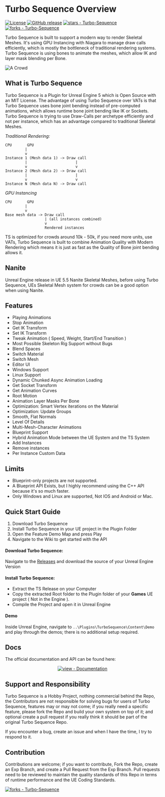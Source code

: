 # Turbo Sequence Overview

[![License](https://img.shields.io/badge/License-MIT-blue)](#license)
[![GitHub release](https://img.shields.io/github/release/LukasFratzl/Turbo-Sequence?include_prereleases=&sort=semver&color=blue)](https://github.com/LukasFratzl/Turbo-Sequence/releases/)
[![stars - Turbo-Sequence](https://img.shields.io/github/stars/LukasFratzl/Turbo-Sequence?style=social)](https://github.com/LukasFratzl/Turbo-Sequence)
[![forks - Turbo-Sequence](https://img.shields.io/github/forks/LukasFratzl/Turbo-Sequence?style=social)](https://github.com/LukasFratzl/Turbo-Sequence)

Turbo Sequence is built to support a modern way to render Skeletal Meshes.
It's using GPU Instancing with Niagara to manage draw calls efficiently, which is mostly the bottleneck of traditional rendering systems.
Turbo Sequence is using bones to animate the meshes, which allow IK and layer mask blending per Bone.

![A Crowd](https://github.com/LukasFratzl/Turbo-Sequence/blob/main/TS_WikiResources/TurbosequenceOverview.gif)

## What is Turbo Sequence

Turbo Sequence is a Plugin for Unreal Engine 5 which is Open Source with an MIT License.
The advantage of using Turbo Sequence over VATs is that Turbo Sequence uses bone joint bending instead of pre-computed animations, which allows runtime bone joint bending like IK or Sockets.
Turbo Sequence is trying to use Draw-Calls per archetype efficiently and not per instance, which has an advantage compared to traditional Skeletal Meshes.

_*Traditional Rendering:*_
```
CPU       GPU
         |
         v
Instance 1 (Mesh data 1) -> Draw call
         |                      |
         v                      v
Instance 2 (Mesh data 2) -> Draw call
         |                      |
         v                      v
Instance N (Mesh data N) -> Draw call
```

_*GPU Instancing*_
```
CPU       GPU
         |
         v
Base mesh data -> Draw call
                  | (all instances combined)
                  v
                  Rendered instances
```

TS is optimized for crowds around 10k - 50k, if you need more units, use VATs, Turbo Sequence is built to combine Animation Quality with Modern Rendering which means it is just as fast as the Quality of Bone joint bending allows it.

## Nanite

Unreal Engine release in UE 5.5 Nanite Skeletal Meshes, before using Turbo Sequence, UEs Skeletal Mesh system for crowds can be a good option when using Nanite.


## Features

* Playing Animations
* Stop Animation
* Get IK Transform
* Set IK Transform
* Tweak Animation ( Speed, Weight, Start/End Transition )
* Most Possible Skeleton Rig Support without Bugs
* Blend Spaces
* Switch Material
* Switch Mesh
* Editor UI
* Windows Support
* Linux Support
* Dynamic Chunked Async Animation Loading
* Get Socket Transform
* Get Animation Curves
* Root Motion
* Animation Layer Masks Per Bone
* Optimization: Smart Vertex iterations on the Material
* Optimization: Update Groups
* Smooth, Flat Normals
* Level Of Details
* Multi-Mesh-Character Animations
* Blueprint Support
* Hybrid Animation Mode between the UE System and the TS System
* Add Instances
* Remove instances
* Per Instance Custom Data

## Limits
 * Blueprint-only projects are not supported.
 * A Blueprint API Exists, but I highly recommend using the C++ API because it's so much faster.
 * Only Windows and Linux are supported, Not IOS and Android or Mac.

## Quick Start Guide

1. Download Turbo Sequence
2. Install Turbo Sequence in your UE project in the Plugin Folder
3. Open the Feature Demo Map and press Play
4. Navigate to the Wiki to get started with the API

#### Download Turbo Sequence:

Navigate to the [Releases](https://github.com/LukasFratzl/Turbo-Sequence/releases) and download the source of your Unreal Engine Version

#### Install Turbo Sequence:

- Extract the TS Release on your Computer
- Copy the extracted Root folder to the Plugin folder of your **Games** UE project ( Not in the Engine ).
- Compile the Project and open it in Unreal Engine

#### Demo

Inside Unreal Engine, navigate to `..\Plugins\TurboSequence\Content\Demo` and play through the demos; there is no additional setup required.

## Docs

The official documentation and API can be found here:
<div align="center">

[![view - Documentation](https://img.shields.io/badge/view-Documentation-blue?style=for-the-badge)](https://github.com/LukasFratzl/Turbo-Sequence/wiki)

</div>

## Support and Responsibility

Turbo Sequence is a Hobby Project, nothing commercial behind the Repo, the Contributors are not responsible for solving bugs for users of Turbo Sequence, features may or may not come; if you really need a specific feature, please fork the Repo and build your own system on top of it; and optional create a pull request if you really think it should be part of the original Turbo Sequence Repo.

If you encounter a bug, create an issue and when I have the time, I try to respond to it.

## Contribution

Contributions are welcome; if you want to contribute, Fork the Repo, create an Exp Branch, and create a Pull Request from the Exp Branch.
Pull requests need to be reviewed to maintain the quality standards of this Repo in terms of runtime performance and the UE Coding Standards.

[![forks - Turbo-Sequence](https://img.shields.io/github/forks/LukasFratzl/Turbo-Sequence?style=social)](https://github.com/LukasFratzl/Turbo-Sequence)
